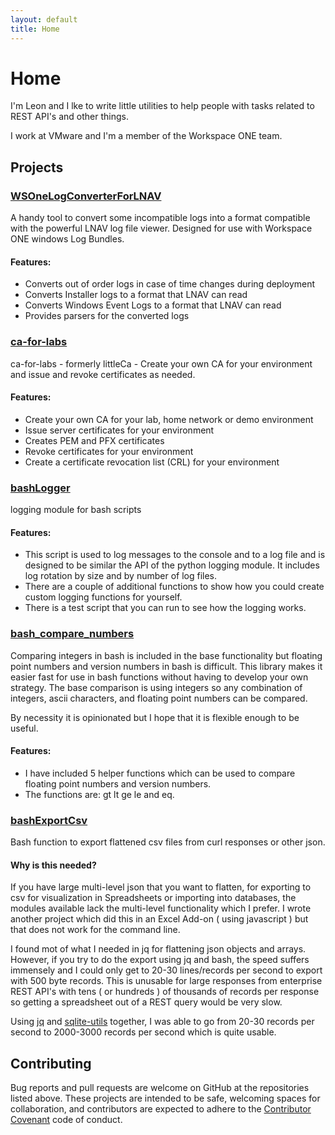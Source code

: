 ```yaml
---
layout: default
title: Home
---
```

# Home

I'm Leon and I lke to write little utilities to help people with tasks related to REST API's and other things.  

I work at VMware and I'm a member of the Workspace ONE team.

## Projects

### [WSOneLogConverterForLNAV](https://github.com/leonletto/WSOneLogConverterForLNAV)

A handy tool to convert some incompatible logs into a format compatible with the powerful LNAV log file viewer.
Designed for use with Workspace ONE windows Log Bundles.

#### Features:
- Converts out of order logs in case of time changes during deployment
- Converts Installer logs to a format that LNAV can read
- Converts Windows Event Logs to a format that LNAV can read
- Provides parsers for the converted logs

### [ca-for-labs](https://github.com/leonletto/ca-for-labs)

ca-for-labs - formerly littleCa - Create your own CA for your environment and issue and revoke certificates as needed.
#### Features: 
- Create your own CA for your lab, home network or demo environment
- Issue server certificates for your environment
- Creates PEM and PFX certificates
- Revoke certificates for your environment
- Create a certificate revocation list (CRL) for your environment


### [bashLogger](https://github.com/leonletto/bashLogger)

logging module for bash scripts

#### Features:
- This script is used to log messages to the console and to a log file and is designed to be similar the API of the python logging module. It includes log rotation by size and by number of log files.
- There are a couple of additional functions to show how you could create custom logging functions for yourself.
- There is a test script that you can run to see how the logging works.

### [bash_compare_numbers](https://github.com/leonletto/bash_compare_numbers)

Comparing integers in bash is included in the base functionality but floating point numbers and version numbers in bash is difficult. This library makes it easier fast for use in bash functions without having to develop your own strategy. The base comparison is using integers so any combination of integers, ascii characters, and floating point numbers can be compared.

By necessity it is opinionated but I hope that it is flexible enough to be useful.

#### Features:
- I have included 5 helper functions which can be used to compare floating point numbers and version numbers. 
-  The functions are: gt lt ge le and eq.


### [bashExportCsv](https://github.com/leonletto/bashExportCsv)

Bash function to export flattened csv files from curl responses or other json.

#### Why is this needed?
If you have large multi-level json that you want to flatten, for exporting to csv for visualization in Spreadsheets or importing into databases, the modules available lack the multi-level functionality which I prefer.  I wrote another project which did this in an Excel Add-on ( using javascript ) but that does not work for the command line.

I found mot of what I needed in jq for flattening json objects and arrays. However, if you try to do the export using jq and bash, the speed suffers immensely and I could only get to 20-30 lines/records per second to export with 500 byte records. This is unusable for large responses from enterprise REST API's with tens ( or hundreds ) of thousands of records per response so getting a spreadsheet out of a REST query would be very slow. 

Using [jq](https://stedolan.github.io/jq/download/) and [sqlite-utils]( https://sqlite-utils.datasette.io/en/stable/) together, I was able to go from 20-30 records per second to 2000-3000 records per second which is quite usable.


## Contributing

Bug reports and pull requests are welcome on GitHub at the repositories listed above. These projects are intended to be safe, welcoming spaces for collaboration, and contributors are expected to adhere to the [Contributor Covenant](http://contributor-covenant.org) code of conduct.
